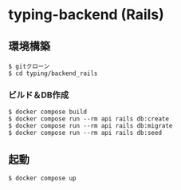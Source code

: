 # typing-backend (Rails)

## 環境構築
```
$ gitクローン
$ cd typing/backend_rails
```

### ビルド＆DB作成
```
$ docker compose build
$ docker compose run --rm api rails db:create
$ docker compose run --rm api rails db:migrate
$ docker compose run --rm api rails db:seed
```

## 起動
```
$ docker compose up
```

